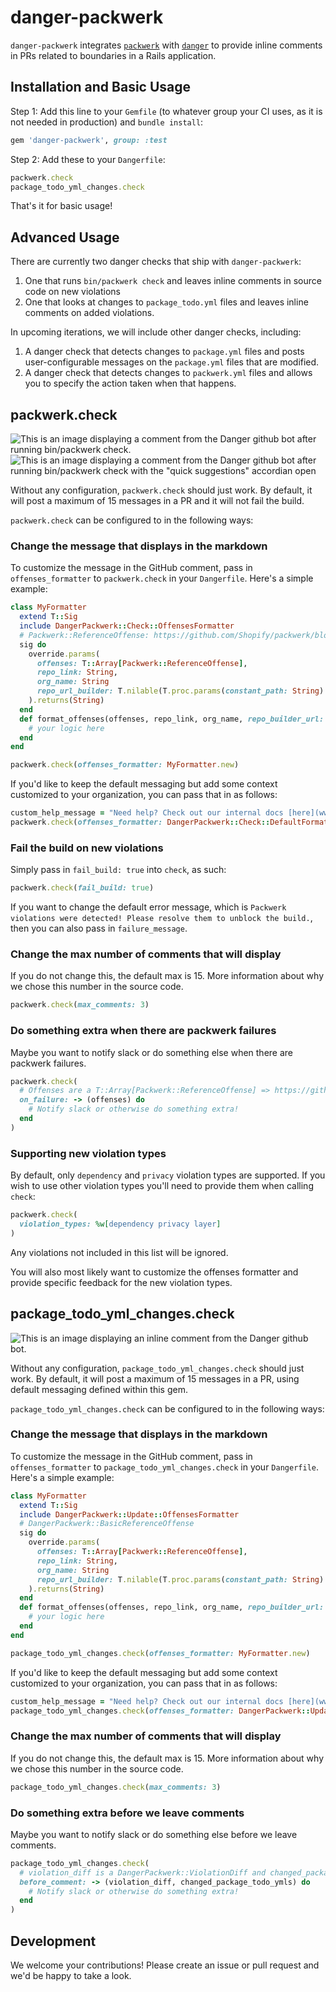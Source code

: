 # danger-packwerk

`danger-packwerk` integrates [`packwerk`](https://github.com/Shopify/packwerk) with [`danger`](https://github.com/danger/danger) to provide inline comments in PRs related to boundaries in a Rails application.

## Installation and Basic Usage
Step 1: Add this line to your `Gemfile` (to whatever group your CI uses, as it is not needed in production) and `bundle install`:

```ruby
gem 'danger-packwerk', group: :test
```

Step 2: Add these to your `Dangerfile`:

```ruby
packwerk.check
package_todo_yml_changes.check
```

That's it for basic usage!

## Advanced Usage

There are currently two danger checks that ship with `danger-packwerk`:
1) One that runs `bin/packwerk check` and leaves inline comments in source code on new violations
2) One that looks at changes to `package_todo.yml` files and leaves inline comments on added violations.

In upcoming iterations, we will include other danger checks, including:
1) A danger check that detects changes to `package.yml` files and posts user-configurable messages on the `package.yml` files that are modified.
2) A danger check that detects changes to `packwerk.yml` files and allows you to specify the action taken when that happens.

## packwerk.check
![This is an image displaying a comment from the Danger github bot after running bin/packwerk check.](docs/check_1.png)
![This is an image displaying a comment from the Danger github bot after running bin/packwerk check with the "quick suggestions" accordian open](docs/check_2.png)

Without any configuration, `packwerk.check` should just work. By default, it will post a maximum of 15 messages in a PR and it will not fail the build.

`packwerk.check` can be configured to in the following ways:

### Change the message that displays in the markdown
To customize the message in the GitHub comment, pass in `offenses_formatter` to `packwerk.check` in your `Dangerfile`. Here's a simple example:
```ruby
class MyFormatter
  extend T::Sig
  include DangerPackwerk::Check::OffensesFormatter
  # Packwerk::ReferenceOffense: https://github.com/Shopify/packwerk/blob/main/lib/packwerk/reference_offense.rb
  sig do
    override.params(
      offenses: T::Array[Packwerk::ReferenceOffense],
      repo_link: String,
      org_name: String
      repo_url_builder: T.nilable(T.proc.params(constant_path: String).returns(String))
    ).returns(String)
  end
  def format_offenses(offenses, repo_link, org_name, repo_builder_url: nil)
    # your logic here
  end
end

packwerk.check(offenses_formatter: MyFormatter.new)
```

If you'd like to keep the default messaging but add some context customized to your organization, you can pass that in as follows:
```ruby
custom_help_message = "Need help? Check out our internal docs [here](www.example.com)"
packwerk.check(offenses_formatter: DangerPackwerk::Check::DefaultFormatter.new(custom_help_message: custom_help_message))
```

### Fail the build on new violations
Simply pass in `fail_build: true` into `check`, as such:
```ruby
packwerk.check(fail_build: true)
```

If you want to change the default error message, which is `Packwerk violations were detected! Please resolve them to unblock the build.`, then you can also pass in `failure_message`.

### Change the max number of comments that will display
If you do not change this, the default max is 15. More information about why we chose this number in the source code.
```ruby
packwerk.check(max_comments: 3)
```

### Do something extra when there are packwerk failures
Maybe you want to notify slack or do something else when there are packwerk failures.

```ruby
packwerk.check(
  # Offenses are a T::Array[Packwerk::ReferenceOffense] => https://github.com/Shopify/packwerk/blob/main/lib/packwerk/reference_offense.rb
  on_failure: -> (offenses) do
    # Notify slack or otherwise do something extra!
  end
)
```

### Supporting new violation types
By default, only `dependency` and `privacy` violation types are supported. If you wish to use other violation types you'll need to provide them when calling `check`:
```ruby
packwerk.check(
  violation_types: %w[dependency privacy layer]
)
```

Any violations not included in this list will be ignored.

You will also most likely want to customize the offenses formatter and provide specific feedback for the new violation types.

## package_todo_yml_changes.check
![This is an image displaying an inline comment from the Danger github bot.](docs/update.png)

Without any configuration, `package_todo_yml_changes.check` should just work. By default, it will post a maximum of 15 messages in a PR, using default messaging defined within this gem.

`package_todo_yml_changes.check` can be configured to in the following ways:

### Change the message that displays in the markdown
To customize the message in the GitHub comment, pass in `offenses_formatter` to `package_todo_yml_changes.check` in your `Dangerfile`. Here's a simple example:
```ruby
class MyFormatter
  extend T::Sig
  include DangerPackwerk::Update::OffensesFormatter
  # DangerPackwerk::BasicReferenceOffense
  sig do
    override.params(
      offenses: T::Array[Packwerk::ReferenceOffense],
      repo_link: String,
      org_name: String
      repo_url_builder: T.nilable(T.proc.params(constant_path: String).returns(String))
    ).returns(String)
  end
  def format_offenses(offenses, repo_link, org_name, repo_builder_url: nil)
    # your logic here
  end
end

package_todo_yml_changes.check(offenses_formatter: MyFormatter.new)
```

If you'd like to keep the default messaging but add some context customized to your organization, you can pass that in as follows:
```ruby
custom_help_message = "Need help? Check out our internal docs [here](www.example.com)"
package_todo_yml_changes.check(offenses_formatter: DangerPackwerk::Update::DefaultFormatter.new(custom_help_message: custom_help_message))
```

### Change the max number of comments that will display
If you do not change this, the default max is 15. More information about why we chose this number in the source code.
```ruby
package_todo_yml_changes.check(max_comments: 3)
```

### Do something extra before we leave comments
Maybe you want to notify slack or do something else before we leave comments.

```ruby
package_todo_yml_changes.check(
  # violation_diff is a DangerPackwerk::ViolationDiff and changed_package_todo_ymls is a T::Array[String]
  before_comment: -> (violation_diff, changed_package_todo_ymls) do
    # Notify slack or otherwise do something extra!
  end
)
```

## Development

We welcome your contributions! Please create an issue or pull request and we'd be happy to take a look.
